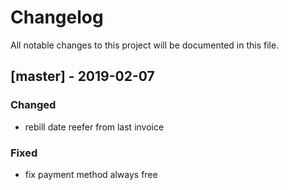# Changelog
All notable changes to this project will be documented in this file.

## [master] - 2019-02-07
### Changed
-  rebill date reefer from last invoice

### Fixed
-  fix payment method always free